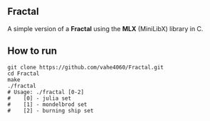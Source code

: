 ## Fractal 
A simple version of a **Fractal** using the **MLX** (MiniLibX) library in C.


## How to run
	git clone https://github.com/vahe4060/Fractal.git
	cd Fractal
	make
    ./fractal 
    # Usage: ./fractal [0-2]
    #    [0] - julia set
    #    [1] - mondelbrod set
    #    [2] - burning ship set


